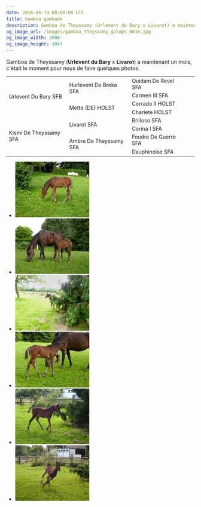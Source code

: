 ```yaml
---
date: 2016-06-19 00:00:00 UTC
title: Gamboa gambade
description: Gamboa de Theyssamy (Urlevent du Bary x Livarot) a maintenant un mois, c'est le moment de faire quelques photos.
og_image_url: /images/gamboa_theyssamy_galops_0616.jpg
og_image_width: 2000
og_image_height: 1047
---
```


Gamboa de Theyssamy (**Urlevent du Bary** x **Livarot**) a maintenant un mois, c'était le moment pour nous de faire quelques photos.

<table class="genealogie">
	<tr>
		<td rowspan="4" class="c-cell">Urlevent Du Bary SFB</td>
		<td rowspan="2" class="c-cell">Hurlevent De Breka SFA</td>
		<td class="c-cell">Quidam De Revel SFA</td>
	</tr>
	<tr>
		<td class="c-cell">Carmen III SFA</td>
		<td></td>
		<td></td>
	</tr>
	<tr>
		<td rowspan="2" class="c-cell">Mette (DE) HOLST</td>
		<td class="c-cell">Corrado II HOLST</td>
		<td></td>
	</tr>
	<tr>
		<td class="c-cell">Chariete HOLST</td>
		<td></td>
		<td></td>
	</tr>
	<tr>
		<td rowspan="4" class="c-cell">Kismi De Theyssamy SFA</td>
		<td rowspan="2" class="c-cell">Livarot SFA</td>
		<td class="c-cell">Brilloso SFA</td>
	</tr>
	<tr>
		<td class="c-cell">Corina I SFA</td>
		<td></td>
		<td></td>
	</tr>
	<tr>
		<td rowspan="2" class="c-cell">Ambre De Theyssamy SFA</td>
		<td class="c-cell">Foudre De Guerre SFA</td>
		<td></td>
	</tr>
	<tr>
		<td class="c-cell">Dauphinoise SFA</td>
		<td></td>
		<td></td>
	</tr>
</table>

<div class="gallery" style="display:block;">
	<ul class="rig columns-4">
		<li><a href="/images/gamboa_theyssamy_galops_0616_5.jpg" title="Gamboa de Theyssamy"><img src="/images/gamboa_theyssamy_galops_0616_5_link_pv.jpg" alt='Gamboa de Theyssamy' /></a></li>
		<li><a href="/images/gamboa_theyssamy_galops_0616_4.jpg" title="Gamboa et sa maman"><img src="/images/gamboa_theyssamy_galops_0616_4_link_pv.jpg" alt='Gamboa et Kismi de Theyssamy' /></a></li>
		<li><a href="/images/gamboa_theyssamy_galops_0616_6.jpg" title="Je joue à cache-cache"><img src="/images/gamboa_theyssamy_galops_0616_6_link_pv.jpg" alt='Gamboa de Theyssamy - Cache-cache' /></a></li>
		<li><a href="/images/gamboa_theyssamy_galops_0616_7.jpg" title="Gamboa de Theyssamy"><img src="/images/gamboa_theyssamy_galops_0616_7_link_pv.jpg" alt='Gamboa de Theyssamy' /></a></li>
		<li><a href="/images/gamboa_theyssamy_galops_0616_3.jpg" title="Gamboa de Theyssamy"><img src="/images/gamboa_theyssamy_galops_0616_3_link_pv.jpg" alt="Gamboa de Theyssamy" /></a></li>
		<li><a href="/images/gamboa_theyssamy_galops_0616_2.jpg" title="En pleine action !"><img src="/images/gamboa_theyssamy_galops_0616_2_link_pv.jpg" alt='Gamboa de Theyssamy - En pleine action !' /></a></li>
	</ul>
</div>
